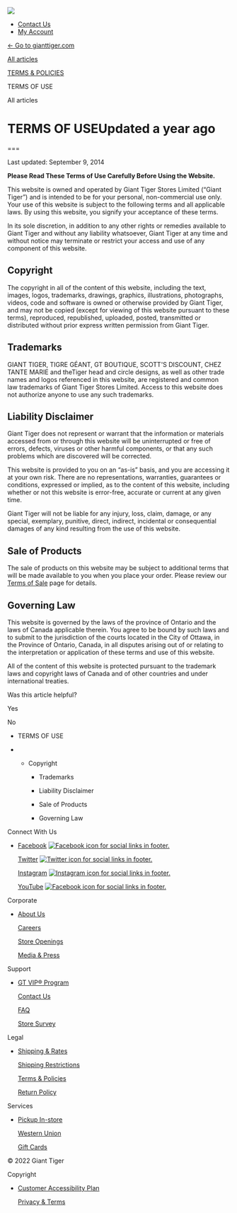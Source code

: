[![](https://images.ctfassets.net/nvz650yohim6/6NEvaakC14t0C8KvqUEv9H/500aca7544c9bd7c98c365842de0e2c1/DesktopGTen.svg)](https://www.gianttiger.com/ "Giant Tiger")

* [Contact Us](https://www.gianttiger.com/pages/contact-us "Contact Giant Tiger Customer Service")
* [My Account](https://www.gianttiger.com/account/login "Log into Giant Tiger account")

[← Go to gianttiger.com](https://www.gianttiger.com/ "Go to Giant Tiger Home")

[](https://www.gianttiger.com/en-US)

[All articles](https://www.gianttiger.com/en-US/articles)

[TERMS & POLICIES](https://www.gianttiger.com/en-US/articles/terms-&-policies-21648)

TERMS OF USE

All articles

TERMS OF USEUpdated a year ago
==============================

  

===

Last updated: September 9, 2014

**Please Read These Terms of Use Carefully Before Using the Website.**

This website is owned and operated by Giant Tiger Stores Limited (“Giant Tiger”) and is intended to be for your personal, non-commercial use only. Your use of this website is subject to the following terms and all applicable laws. By using this website, you signify your acceptance of these terms.

In its sole discretion, in addition to any other rights or remedies available to Giant Tiger and without any liability whatsoever, Giant Tiger at any time and without notice may terminate or restrict your access and use of any component of this website.

Copyright
---------

The copyright in all of the content of this website, including the text, images, logos, trademarks, drawings, graphics, illustrations, photographs, videos, code and software is owned or otherwise provided by Giant Tiger, and may not be copied (except for viewing of this website pursuant to these terms), reproduced, republished, uploaded, posted, transmitted or distributed without prior express written permission from Giant Tiger.

Trademarks
----------

GIANT TIGER, TIGRE GÉANT, GT BOUTIQUE, SCOTT'S DISCOUNT, CHEZ TANTE MARIE and theTiger head and circle designs, as well as other trade names and logos referenced in this website, are registered and common law trademarks of Giant Tiger Stores Limited. Access to this website does not authorize anyone to use any such trademarks.

Liability Disclaimer
--------------------

Giant Tiger does not represent or warrant that the information or materials accessed from or through this website will be uninterrupted or free of errors, defects, viruses or other harmful components, or that any such problems which are discovered will be corrected.

This website is provided to you on an “as-is” basis, and you are accessing it at your own risk. There are no representations, warranties, guarantees or conditions, expressed or implied, as to the content of this website, including whether or not this website is error-free, accurate or current at any given time.

Giant Tiger will not be liable for any injury, loss, claim, damage, or any special, exemplary, punitive, direct, indirect, incidental or consequential damages of any kind resulting from the use of this website.

Sale of Products
----------------

The sale of products on this website may be subject to additional terms that will be made available to you when you place your order. Please review our [Terms of Sale](https://help.gianttiger.com/en-US/terms-of-sale-107432) page for details.

Governing Law
-------------

This website is governed by the laws of the province of Ontario and the laws of Canada applicable therein. You agree to be bound by such laws and to submit to the jurisdiction of the courts located in the City of Ottawa, in the Province of Ontario, Canada, in all disputes arising out of or relating to the interpretation or application of these terms and use of this website.

All of the content of this website is protected pursuant to the trademark laws and copyright laws of Canada and of other countries and under international treaties.

Was this article helpful?

Yes

No

* TERMS OF USE
    
* * Copyright
        
    * Trademarks
        
    * Liability Disclaimer
        
    * Sale of Products
        
    * Governing Law
        

Connect With Us

* [Facebook](https://www.facebook.com/GiantTiger) [![Facebook icon for social links in footer.](//images.ctfassets.net/nvz650yohim6/5tSVMywXGf4CTiIClKuTp9/21571dea26241d7373bdf4db1237e6da/Vectorwhite-facebook-logo.svg)](https://www.facebook.com/GiantTiger)
    
    [Twitter](https://twitter.com/gtboutique) [![Twitter icon for social links in footer.](//images.ctfassets.net/nvz650yohim6/1gPg9H00wGuqGuwWfutYG7/c692df7433f216dd498c25dbc69a44c8/Vectorwhite-twitter-logo.svg)](https://twitter.com/gtboutique)
    
    [Instagram](https://www.instagram.com/gianttigerstore) [![Instagram icon for social links in footer.](//images.ctfassets.net/nvz650yohim6/6LHkqfZ5FsCntvyROc0Om/bad84ef6b80a5c54a41ff1aa14e4b539/Vectorwhite-instagram-logo.svg)](https://www.instagram.com/gianttigerstore)
    
    [YouTube](https://www.youtube.com/gianttiger) [![Facebook icon for social links in footer.](//images.ctfassets.net/nvz650yohim6/1UcACW10CTGZwLBUKzO3l6/d0bf38a2b0623745e692c62d76bac59f/Vectorwhite-youtube-logo.svg)](https://www.youtube.com/gianttiger)
    

Corporate

* [About Us](https://www.gianttiger.com/pages/about-us)
    
    [Careers](https://www.gianttiger.com/pages/careers)
    
    [Store Openings](https://www.gianttiger.com/pages/new-store-openings)
    
    [Media & Press](https://www.gianttiger.com/pages/media-and-press)
    

Support

* [GT VIP® Program](https://www.gianttiger.com/pages/about-gtvip)
    
    [Contact Us](https://gianttiger.com/pages/contact-us)
    
    [FAQ](https://help.gianttiger.com/en-US/articles/frequently-asked-questions-25602)
    
    [Store Survey](https://www.survey.gianttiger.com/?_ga=2.154403064.1589978443.1664986844-67757301.1664309357)
    

Legal

* [Shipping & Rates](https://help.gianttiger.com/en-US/articles/shipping-&-rates-26849)
    
    [Shipping Restrictions](https://help.gianttiger.com/en-US/shipping-restrictions-113231)
    
    [Terms & Policies](https://help.gianttiger.com/en-US/articles/terms-&-policies-21648)
    
    [Return Policy](https://help.gianttiger.com/en-US/return-policy-92495)
    

Services

* [Pickup In-store](https://www.gianttiger.com/pages/pickup-instore)
    
    [Western Union](https://www.gianttiger.com/pages/western-union)
    
    [Gift Cards](https://www.gianttiger.com/pages/gift-cards)
    

© 2022 Giant Tiger

Copyright

* [Customer Accessibility Plan](https://help.gianttiger.com/en-US/accessibility-108172)
    
    [Privacy & Terms](https://help.gianttiger.com/en-US/privacy-policy-107377)
